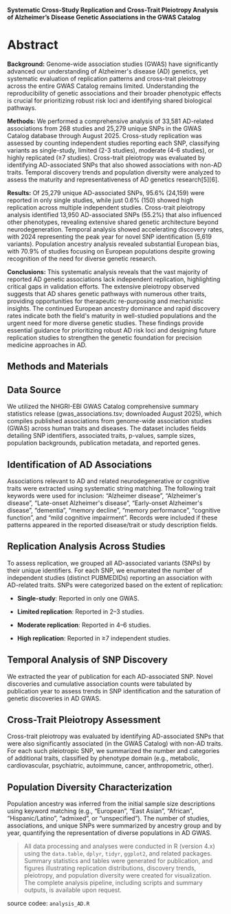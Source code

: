 **Systematic Cross-Study Replication and Cross-Trait Pleiotropy Analysis
of Alzheimer’s Disease Genetic Associations in the GWAS Catalog**

# Abstract

**Background:** Genome-wide association studies (GWAS) have
significantly advanced our understanding of Alzheimer's disease (AD)
genetics, yet systematic evaluation of replication patterns and
cross-trait pleiotropy across the entire GWAS Catalog remains limited.
Understanding the reproducibility of genetic associations and their
broader phenotypic effects is crucial for prioritizing robust risk loci
and identifying shared biological pathways.

**Methods:** We performed a comprehensive analysis of 33,581 AD-related
associations from 268 studies and 25,279 unique SNPs in the GWAS Catalog
database through August 2025. Cross-study replication was assessed by
counting independent studies reporting each SNP, classifying variants as
single-study, limited (2-3 studies), moderate (4-6 studies), or highly
replicated (≥7 studies). Cross-trait pleiotropy was evaluated by
identifying AD-associated SNPs that also showed associations with non-AD
traits. Temporal discovery trends and population diversity were analyzed
to assess the maturity and representativeness of AD genetics
research[5][6].

**Results:** Of 25,279 unique AD-associated SNPs, 95.6% (24,159) were
reported in only single studies, while just 0.6% (150) showed high
replication across multiple independent studies. Cross-trait pleiotropy
analysis identified 13,950 AD-associated SNPs (55.2%) that also
influenced other phenotypes, revealing extensive shared genetic
architecture beyond neurodegeneration. Temporal analysis showed
accelerating discovery rates, with 2024 representing the peak year for
novel SNP identification (5,619 variants). Population ancestry analysis
revealed substantial European bias, with 70.9% of studies focusing on
European populations despite growing recognition of the need for diverse
genetic research.

**Conclusions:** This systematic analysis reveals that the vast majority
of reported AD genetic associations lack independent replication,
highlighting critical gaps in validation efforts. The extensive
pleiotropy observed suggests that AD shares genetic pathways with
numerous other traits, providing opportunities for therapeutic
re-purposing and mechanistic insights. The continued European ancestry
dominance and rapid discovery rates indicate both the field's maturity
in well-studied populations and the urgent need for more diverse genetic
studies. These findings provide essential guidance for prioritizing
robust AD risk loci and designing future replication studies to
strengthen the genetic foundation for precision medicine approaches in
AD.

## Methods and Materials

## Data Source

We utilized the NHGRI-EBI GWAS Catalog comprehensive summary statistics
release (gwas_associations.tsv; downloaded August 2025), which compiles
published associations from genome-wide association studies (GWAS)
across human traits and diseases. The dataset includes fields detailing
SNP identifiers, associated traits, p-values, sample sizes, population
backgrounds, publication metadata, and reported genes.

## Identification of AD Associations

Associations relevant to AD and related neurodegenerative or cognitive
traits were extracted using systematic string matching. The following
trait keywords were used for inclusion: “Alzheimer disease”,
“Alzheimer's disease”, “Late-onset Alzheimer's disease”, “Early-onset
Alzheimer's disease”, “dementia”, “memory decline”, “memory
performance”, “cognitive function”, and “mild cognitive impairment”.
Records were included if these patterns appeared in the reported
disease/trait or study description fields.

## Replication Analysis Across Studies

To assess replication, we grouped all AD-associated variants (SNPs) by
their unique identifiers. For each SNP, we enumerated the number of
independent studies (distinct PUBMEDIDs) reporting an association with
AD-related traits. SNPs were categorized based on the extent of
replication:

-   **Single-study**: Reported in only one GWAS.

-    **Limited replication**: Reported in 2–3 studies.

-    **Moderate replication**: Reported in 4–6 studies.

-    **High replication**: Reported in ≥7 independent studies.

## Temporal Analysis of SNP Discovery

We extracted the year of publication for each AD-associated SNP. Novel
discoveries and cumulative association counts were tabulated by
publication year to assess trends in SNP identification and the
saturation of genetic discoveries in AD GWAS.

## Cross-Trait Pleiotropy Assessment

Cross-trait pleiotropy was evaluated by identifying AD-associated SNPs
that were also significantly associated (in the GWAS Catalog) with
non-AD traits. For each such pleiotropic SNP, we summarized the number
and categories of additional traits, classified by phenotype domain
(e.g., metabolic, cardiovascular, psychiatric, autoimmune, cancer,
anthropometric, other).

## Population Diversity Characterization

Population ancestry was inferred from the initial sample size
descriptions using keyword matching (e.g., “European”, “East Asian”,
“African”, “Hispanic/Latino”, “admixed”, or “unspecified”). The number
of studies, associations, and unique SNPs were summarized by ancestry
group and by year, quantifying the representation of diverse populations
in AD GWAS.

> All data processing and analyses were conducted in R (version 4.x)
> using the `data.table`, `dplyr`, `tidyr`, `ggplot2`, and related
> packages. Summary statistics and tables were generated for
> publication, and figures illustrating replication distributions,
> discovery trends, pleiotropy, and population diversity were created
> for visualization. The complete analysis pipeline, including scripts
> and summary outputs, is available upon request.

source codee: `analysis_AD.R`
